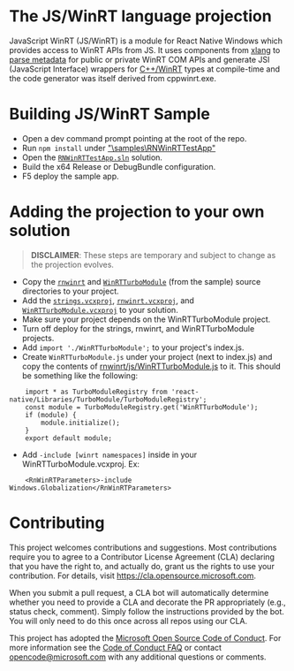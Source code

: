 # The JS/WinRT language projection

JavaScript WinRT (JS/WinRT) is a module for React Native Windows which provides access to WinRT APIs from JS. It uses components from [xlang](https://github.com/Microsoft/xlang) to [parse metadata](https://github.com/microsoft/winmd) for public or private WinRT COM APIs and generate JSI (JavaScript Interface) wrappers for [C++/WinRT](https://github.com/microsoft/cppwinrt) types at compile-time and the code generator was itself derived from cppwinrt.exe. 

# Building JS/WinRT Sample

* Open a dev command prompt pointing at the root of the repo.
* Run `npm install` under ["\samples\RNWinRTTestApp\"](./samples/RNWinRTTestApp)
* Open the [`RNWinRTTestApp.sln`](./samples/RNWinRTTestApp/windows/RNWinRTTestApp.sln) solution.
* Build the x64 Release or DebugBundle configuration.
* F5 deploy the sample app.

# Adding the projection to your own solution
> **DISCLAIMER**: These steps are temporary and subject to change as the projection evolves.

* Copy the [`rnwinrt`](./rnwinrt) and [`WinRTTurboModule`](./samples/RNWinRTTestApp/windows/WinRTTurboModule) (from the sample) source directories to your project.
* Add the [`strings.vcxproj`](./rnwinrt/strings/strings.vcxproj), [`rnwinrt.vcxproj`](./rnwinrt/rnwinrt/rnwinrt.vcxproj), and [`WinRTTurboModule.vcxproj`](./samples/RNWinRTTestApp/windows/WinRTTurboModule/WinRTTurboModule.vcxproj) to your solution.
* Make sure your project depends on the WinRTTurboModule project.
* Turn off deploy for the strings, rnwinrt, and WinRTTurboModule projects.
* Add `import './WinRTTurboModule';` to your project's index.js.
* Create `WinRTTurboModule.js` under your project (next to index.js) and copy the contents of [rnwinrt/js/WinRTTurboModule.js](./rnwinrt/js/WinRTTurboModule.js) to it.  This should be something like the following:
```
    import * as TurboModuleRegistry from 'react-native/Libraries/TurboModule/TurboModuleRegistry';
    const module = TurboModuleRegistry.get('WinRTTurboModule');
    if (module) {
        module.initialize();
    }
    export default module;
```
* Add `-include [winrt namespaces]` inside <RnWinRTParamters> in your WinRTTurboModule.vcxproj. Ex:
```
    <RnWinRTParameters>-include Windows.Globalization</RnWinRTParameters>
```
# Contributing

This project welcomes contributions and suggestions.  Most contributions require you to agree to a
Contributor License Agreement (CLA) declaring that you have the right to, and actually do, grant us
the rights to use your contribution. For details, visit https://cla.opensource.microsoft.com.

When you submit a pull request, a CLA bot will automatically determine whether you need to provide
a CLA and decorate the PR appropriately (e.g., status check, comment). Simply follow the instructions
provided by the bot. You will only need to do this once across all repos using our CLA.

This project has adopted the [Microsoft Open Source Code of Conduct](https://opensource.microsoft.com/codeofconduct/).
For more information see the [Code of Conduct FAQ](https://opensource.microsoft.com/codeofconduct/faq/) or
contact [opencode@microsoft.com](mailto:opencode@microsoft.com) with any additional questions or comments.